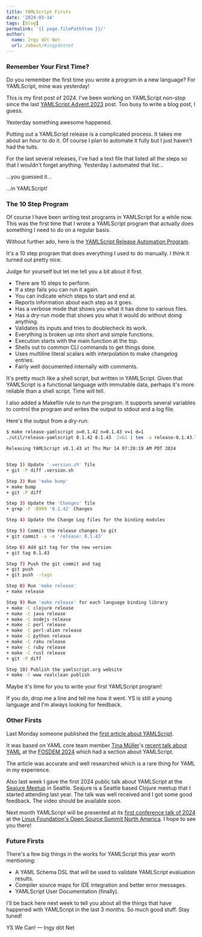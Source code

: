 ```yaml
---
title: YAMLScript Firsts
date: '2024-03-14'
tags: [blog]
permalink: '{{ page.filePathStem }}/'
author:
  name: Ingy döt Net
  url: /about/#ingydotnet
---
```


### Remember Your First Time?

Do you remember the first time you wrote a program in a new language?
For YAMLScript, mine was yesterday!

This is my first post of 2024.
I've been working on YAMLScript non-stop since the last [YAMLScript Advent
2023](/posts/advent-2023/index/) post.
Too busy to write a blog post, I guess.

Yesterday something awesome happened.

Putting out a YAMLScript release is a complicated process.
It takes me about an hour to do it.
Of course I plan to automate it fully but I just haven't had the tuits.

For the last several releases, I've had a text file that listed all the steps so
that I wouldn't forget anything.
Yesterday I automated that list...

...you guessed it...

...in YAMLScript!


### The 10 Step Program

Of course I have been writing test programs in YAMLScript for a while now.
This was the first time that I wrote a YAMLScript program that actually does
something I need to do on a regular basis.

Without further ado, here is the [YAMLScript Release Automation Program](
https://github.com/yaml/yamlscript/blob/29996dd705/util/release-yamlscript).

It's a 10 step program that does everything I used to do manually.
I think it turned out pretty nice.

Judge for yourself but let me tell you a bit about it first.

* There are 10 steps to perform.
* If a step fails you can run it again.
* You can indicate which steps to start and end at.
* Reports information about each step as it goes.
* Has a verbose mode that shows you what it has done to various files.
* Has a dry-run mode that shows you what it would do without doing anything.
* Validates its inputs and tries to doublecheck its work.
* Everything is broken up into short and simple functions.
* Execution starts with the main function at the top.
* Shells out to common CLI commands to get things done.
* Uses multiline literal scalars with interpolation to make changelog entries.
* Fairly well documented internally with comments.

It's pretty much like a shell script, but written in YAMLScript.
Given that YAMLScript is a functional language with immutable data, perhaps it's
more reliable than a shell script.
Time will tell.

I also added a Makefile rule to run the program.
It supports several variables to control the program and writes the output to
stdout and a log file.

Here's the output from a dry-run:

```bash
$ make release-yamlscript o=0.1.42 n=0.1.43 v=1 d=1
./util/release-yamlscript 0.1.42 0.1.43  2>&1 | tee -a release-0.1.43.log

Releasing YAMLScript v0.1.43 at Thu Mar 14 07:28:19 AM PDT 2024


Step 1) Update '.version.sh' file
+ git -P diff .version.sh

Step 2) Run 'make bump'
+ make bump
+ git -P diff

Step 3) Update the 'Changes' file
+ grep -F -B999 '0.1.42' Changes

Step 4) Update the Change Log files for the binding modules

Step 5) Commit the release changes to git
+ git commit -a -m 'release: 0.1.43'

Step 6) Add git tag for the new version
+ git tag 0.1.43

Step 7) Push the git commit and tag
+ git push
+ git push --tags

Step 8) Run 'make release'
+ make release

Step 9) Run 'make release' for each language binding library
+ make -C clojure release
+ make -C java release
+ make -C nodejs release
+ make -C perl release
+ make -C perl-alien release
+ make -C python release
+ make -C raku release
+ make -C ruby release
+ make -C rust release
+ git -P diff

Step 10) Publish the yamlscript.org website
+ make -C www realclean publish
```

Maybe it's time for you to write your first YAMLScript program!

If you do, drop me a line and tell me how it went.
YS is still a young language and I'm always looking for feedback.


### Other Firsts

Last Monday someone published the [first article about YAMLScript](
https://thenewstack.io/with-yamlscript-yaml-becomes-a-proper-programming-language/).

It was based on YAML core team member [Tina Müller](
https://github.com/perlpunk)'s [recent talk about YAML](
https://fosdem.org/2024/schedule/event/fosdem-2024-2046-do-you-know-yaml-/
) at the [FOSDEM 2024](https://fosdem.org/2024/) which had a section about
YAMLScript.

The article was accurate and well researched which is a rare thing for YAML in
my experience.

Also last week I gave the first 2024 public talk about YAMLScript at the
[Seajure Meetup](https://www.meetup.com/seajure/events/299251467/) in Seattle.
Seajure is a Seattle based Clojure meetup that I started attending last year.
The talk was well received and I got some good feedback.
The video should be available soon.

Next month YAMLScript will be presented at its [first conference talk of 2024](
https://ossna2024.sched.com/event/1aBPY) at
the [Linux Foundation's Open Source Summit North America](
https://events.linuxfoundation.org/open-source-summit-north-america/).
I hope to see you there!

### Future Firsts

There's a few big things in the works for YAMLScript this year worth mentioning:

* A YAML Schema DSL that will be used to validate YAMLScript evaluation results.
* Compiler source maps for IDE integration and better error messages.
* YAMLScript User Documentation (finally).

I'll be back here next week to tell you about all the things that have happened
with YAMLScript in the last 3 months.
So much good stuff.
Stay tuned!

YS We Can! — Ingy döt Net
